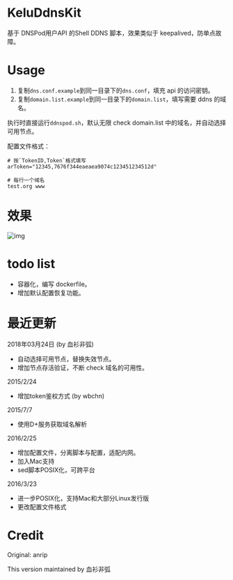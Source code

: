 # KeluDdnsKit
基于 DNSPod用户API 的Shell DDNS 脚本，效果类似于 keepalived，防单点故障。

# Usage

1. 复制`dns.conf.example`到同一目录下的`dns.conf`，填充 api 的访问密钥。
1. 复制`domain.list.example`到同一目录下的`domain.list`，填写需要 ddns 的域名。

执行时直接运行`ddnspod.sh`，默认无限 check domain.list 中的域名，并自动选择可用节点。

配置文件格式：
```
# 按`TokenID,Token`格式填写
arToken="12345,7676f344eaeaea9074c123451234512d"

# 每行一个域名
test.org www
```
# 效果

![img](http://cdn.kelu.org/blog/2018/03/keluddnskit.jpg)


# todo list

* 容器化，编写 dockerfile。
* 增加默认配置恢复功能。

# 最近更新

2018年03月24日 (by 血衫非弧)
- 自动选择可用节点，替换失效节点。
- 增加节点存活验证，不断 check 域名的可用性。

2015/2/24
- 增加token鉴权方式 (by wbchn)

2015/7/7
- 使用D+服务获取域名解析

2016/2/25
- 增加配置文件，分离脚本与配置，适配内网。
- 加入Mac支持
- sed脚本POSIX化，可跨平台

2016/3/23
- 进一步POSIX化，支持Mac和大部分Linux发行版
- 更改配置文件格式

# Credit

Original: anrip

This version maintained by 血衫非弧
